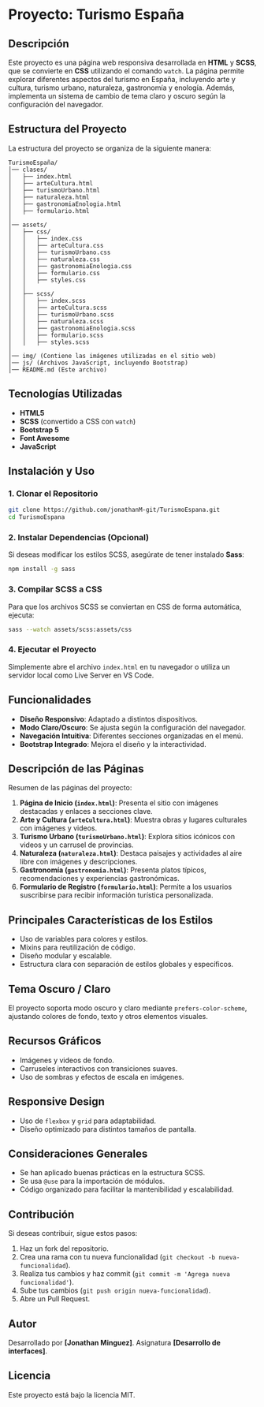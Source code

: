 # Proyecto: Turismo España

## Descripción
Este proyecto es una página web responsiva desarrollada en **HTML** y **SCSS**, que se convierte en **CSS** utilizando el comando `watch`. La página permite explorar diferentes aspectos del turismo en España, incluyendo arte y cultura, turismo urbano, naturaleza, gastronomía y enología. Además, implementa un sistema de cambio de tema claro y oscuro según la configuración del navegador.

## Estructura del Proyecto
La estructura del proyecto se organiza de la siguiente manera:
```
TurismoEspaña/
│── clases/
│   ├── index.html
│   ├── arteCultura.html
│   ├── turismoUrbano.html
│   ├── naturaleza.html
│   ├── gastronomiaEnologia.html
│   ├── formulario.html
│
│── assets/
│   ├── css/
│   │   ├── index.css
│   │   ├── arteCultura.css
│   │   ├── turismoUrbano.css
│   │   ├── naturaleza.css
│   │   ├── gastronomiaEnologia.css
│   │   ├── formulario.css
│   │   ├── styles.css
│   │
│   ├── scss/
│   │   ├── index.scss
│   │   ├── arteCultura.scss
│   │   ├── turismoUrbano.scss
│   │   ├── naturaleza.scss
│   │   ├── gastronomiaEnologia.scss
│   │   ├── formulario.scss
│   │   ├── styles.scss
│
│── img/ (Contiene las imágenes utilizadas en el sitio web)
│── js/ (Archivos JavaScript, incluyendo Bootstrap)
│── README.md (Este archivo)
```

## Tecnologías Utilizadas
- **HTML5**
- **SCSS** (convertido a CSS con `watch`)
- **Bootstrap 5**
- **Font Awesome**
- **JavaScript**

## Instalación y Uso
### 1. Clonar el Repositorio
```bash
git clone https://github.com/jonathanM-git/TurismoEspana.git
cd TurismoEspana
```

### 2. Instalar Dependencias (Opcional)
Si deseas modificar los estilos SCSS, asegúrate de tener instalado **Sass**:
```bash
npm install -g sass
```

### 3. Compilar SCSS a CSS
Para que los archivos SCSS se conviertan en CSS de forma automática, ejecuta:
```bash
sass --watch assets/scss:assets/css
```

### 4. Ejecutar el Proyecto
Simplemente abre el archivo `index.html` en tu navegador o utiliza un servidor local como Live Server en VS Code.

## Funcionalidades
- **Diseño Responsivo**: Adaptado a distintos dispositivos.
- **Modo Claro/Oscuro**: Se ajusta según la configuración del navegador.
- **Navegación Intuitiva**: Diferentes secciones organizadas en el menú.
- **Bootstrap Integrado**: Mejora el diseño y la interactividad.

## Descripción de las Páginas
Resumen de las páginas del proyecto:

1. **Página de Inicio (`index.html`)**: Presenta el sitio con imágenes destacadas y enlaces a secciones clave.
2. **Arte y Cultura (`arteCultura.html`)**: Muestra obras y lugares culturales con imágenes y videos.
3. **Turismo Urbano (`turismoUrbano.html`)**: Explora sitios icónicos con videos y un carrusel de provincias.
4. **Naturaleza (`naturaleza.html`)**: Destaca paisajes y actividades al aire libre con imágenes y descripciones.
5. **Gastronomía (`gastronomia.html`)**: Presenta platos típicos, recomendaciones y experiencias gastronómicas.
6. **Formulario de Registro (`formulario.html`)**: Permite a los usuarios suscribirse para recibir información turística personalizada.

## Principales Características de los Estilos
- Uso de variables para colores y estilos.  
- Mixins para reutilización de código.  
- Diseño modular y escalable.  
- Estructura clara con separación de estilos globales y específicos.  

## Tema Oscuro / Claro
El proyecto soporta modo oscuro y claro mediante `prefers-color-scheme`, ajustando colores de fondo, texto y otros elementos visuales.  

## Recursos Gráficos
- Imágenes y videos de fondo.  
- Carruseles interactivos con transiciones suaves.  
- Uso de sombras y efectos de escala en imágenes.  

## Responsive Design
- Uso de `flexbox` y `grid` para adaptabilidad.  
- Diseño optimizado para distintos tamaños de pantalla.  

## Consideraciones Generales
- Se han aplicado buenas prácticas en la estructura SCSS.  
- Se usa `@use` para la importación de módulos.  
- Código organizado para facilitar la mantenibilidad y escalabilidad.  


## Contribución
Si deseas contribuir, sigue estos pasos:
1. Haz un fork del repositorio.
2. Crea una rama con tu nueva funcionalidad (`git checkout -b nueva-funcionalidad`).
3. Realiza tus cambios y haz commit (`git commit -m 'Agrega nueva funcionalidad'`).
4. Sube tus cambios (`git push origin nueva-funcionalidad`).
5. Abre un Pull Request.

## Autor
Desarrollado por **[Jonathan Minguez]**.
Asignatura **[Desarrollo de interfaces]**.  

## Licencia
Este proyecto está bajo la licencia MIT.

